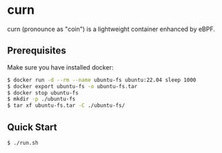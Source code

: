 # curn

curn (pronounce as "coin") is a lightweight container enhanced by eBPF.

## Prerequisites

Make sure you have installed docker:

```sh
$ docker run -d --rm --name ubuntu-fs ubuntu:22.04 sleep 1000
$ docker export ubuntu-fs -o ubuntu-fs.tar
$ docker stop ubuntu-fs
$ mkdir -p ./ubuntu-fs
$ tar xf ubuntu-fs.tar -C ./ubuntu-fs/
```

## Quick Start

```sh
$ ./run.sh
```
